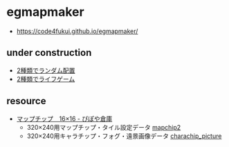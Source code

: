 # egmapmaker

- https://code4fukui.github.io/egmapmaker/

## under construction

- [2種類でランダム配置](https://code4fukui.github.io/egmapmaker/random.html)
- [2種類でライフゲーム](https://code4fukui.github.io/egmapmaker/lifegame.html)

## resource

- [マップチップ　16×16 - ぴぽや倉庫](https://pipoya.net/sozai/assets/map-chip_tileset16/)
  - 320×240用マップチップ・タイル設定データ [mapchip2](mapchip2)
  - 320×240用キャラチップ・フォグ・遠景画像データ [charachip_picture](charachip_picture)
